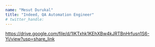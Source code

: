 ```yaml
---
name: "Mesut Durukal"
title: "Indeed, QA Automation Engineer"
# twitter_handle: 
---
```

https://drive.google.com/file/d/1lKTxhk1KEhXBw4kJRTBnHrfusn1S6-Yi/view?usp=share_link
